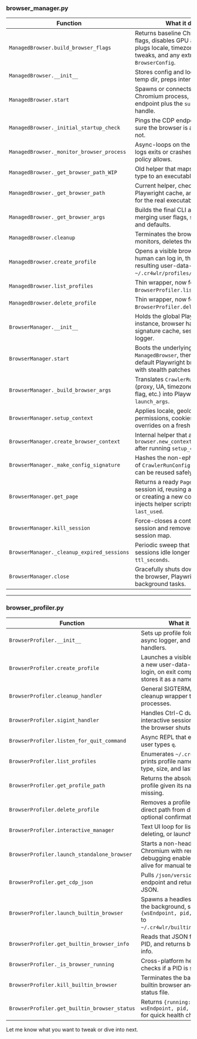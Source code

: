 ### browser_manager.py

| Function | What it does |
|---|---|
| `ManagedBrowser.build_browser_flags` | Returns baseline Chromium CLI flags, disables GPU and sandbox, plugs locale, timezone, stealth tweaks, and any extras from `BrowserConfig`. |
| `ManagedBrowser.__init__` | Stores config and logger, creates temp dir, preps internal state. |
| `ManagedBrowser.start` | Spawns or connects to the Chromium process, returns its CDP endpoint plus the `subprocess.Popen` handle. |
| `ManagedBrowser._initial_startup_check` | Pings the CDP endpoint once to be sure the browser is alive, raises if not. |
| `ManagedBrowser._monitor_browser_process` | Async-loops on the subprocess, logs exits or crashes, restarts if policy allows. |
| `ManagedBrowser._get_browser_path_WIP` | Old helper that maps OS + browser type to an executable path. |
| `ManagedBrowser._get_browser_path` | Current helper, checks env vars, Playwright cache, and OS defaults for the real executable. |
| `ManagedBrowser._get_browser_args` | Builds the final CLI arg list by merging user flags, stealth flags, and defaults. |
| `ManagedBrowser.cleanup` | Terminates the browser, stops monitors, deletes the temp dir. |
| `ManagedBrowser.create_profile` | Opens a visible browser so a human can log in, then zips the resulting user-data-dir to `~/.cr4wlr/profiles/<name>`. |
| `ManagedBrowser.list_profiles` | Thin wrapper, now forwarded to `BrowserProfiler.list_profiles()`. |
| `ManagedBrowser.delete_profile` | Thin wrapper, now forwarded to `BrowserProfiler.delete_profile()`. |
| `BrowserManager.__init__` | Holds the global Playwright instance, browser handle, config signature cache, session map, and logger. |
| `BrowserManager.start` | Boots the underlying `ManagedBrowser`, then spins up the default Playwright browser context with stealth patches. |
| `BrowserManager._build_browser_args` | Translates `CrawlerRunConfig` (proxy, UA, timezone, headless flag, etc.) into Playwright `launch_args`. |
| `BrowserManager.setup_context` | Applies locale, geolocation, permissions, cookies, and UA overrides on a fresh context. |
| `BrowserManager.create_browser_context` | Internal helper that actually calls `browser.new_context(**options)` after running `setup_context`. |
| `BrowserManager._make_config_signature` | Hashes the non-ephemeral parts of `CrawlerRunConfig` so contexts can be reused safely. |
| `BrowserManager.get_page` | Returns a ready `Page` for a given session id, reusing an existing one or creating a new context/page, injects helper scripts, updates `last_used`. |
| `BrowserManager.kill_session` | Force-closes a context/page for a session and removes it from the session map. |
| `BrowserManager._cleanup_expired_sessions` | Periodic sweep that drops sessions idle longer than `ttl_seconds`. |
| `BrowserManager.close` | Gracefully shuts down all contexts, the browser, Playwright, and background tasks. |

---

### browser_profiler.py

| Function | What it does |
|---|---|
| `BrowserProfiler.__init__` | Sets up profile folder paths, async logger, and signal handlers. |
| `BrowserProfiler.create_profile` | Launches a visible browser with a new user-data-dir for manual login, on exit compresses and stores it as a named profile. |
| `BrowserProfiler.cleanup_handler` | General SIGTERM/SIGINT cleanup wrapper that kills child processes. |
| `BrowserProfiler.sigint_handler` | Handles Ctrl-C during an interactive session, makes sure the browser shuts down cleanly. |
| `BrowserProfiler.listen_for_quit_command` | Async REPL that exits when the user types `q`. |
| `BrowserProfiler.list_profiles` | Enumerates `~/.cr4wlr/profiles`, prints profile name, browser type, size, and last modified. |
| `BrowserProfiler.get_profile_path` | Returns the absolute path of a profile given its name, or `None` if missing. |
| `BrowserProfiler.delete_profile` | Removes a profile folder or a direct path from disk, with optional confirmation prompt. |
| `BrowserProfiler.interactive_manager` | Text UI loop for listing, creating, deleting, or launching profiles. |
| `BrowserProfiler.launch_standalone_browser` | Starts a non-headless Chromium with remote debugging enabled and keeps it alive for manual tests. |
| `BrowserProfiler.get_cdp_json` | Pulls `/json/version` from a CDP endpoint and returns the parsed JSON. |
| `BrowserProfiler.launch_builtin_browser` | Spawns a headless Chromium in the background, saves `{wsEndpoint, pid, started_at}` to `~/.cr4wlr/builtin_browser.json`. |
| `BrowserProfiler.get_builtin_browser_info` | Reads that JSON file, verifies the PID, and returns browser status info. |
| `BrowserProfiler._is_browser_running` | Cross-platform helper that checks if a PID is still alive. |
| `BrowserProfiler.kill_builtin_browser` | Terminates the background builtin browser and removes its status file. |
| `BrowserProfiler.get_builtin_browser_status` | Returns `{running: bool, wsEndpoint, pid, started_at}` for quick health checks. |

Let me know what you want to tweak or dive into next.